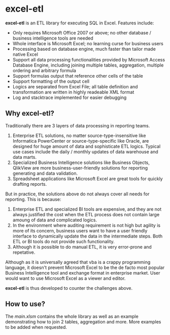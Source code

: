 excel-etl
=========

**excel-etl** is an ETL library for executing SQL in Excel. Features include:

* Only requires Microsoft Office 2007 or above; no other database / business intelligence tools are needed
* Whole interface is Microsoft Excel; no learning curse for business users
* Processing based on database engine, much faster than tailor made native Excel 
* Support all data processing functionalities provided by Microsoft Access Database Engine, including joining multiple tables, aggregation, multiple ordering and arbitrary formula
* Support formulas output that reference other cells of the table
* Support formatting of the output cell
* Logics are separated from Excel File; all table definition and transformation are written in highly readeable XML format
* Log and stacktrace implemented for easier debugging

Why excel-etl?
---------

Traditionally there are 3 layers of data processing in reporting teams.

1. Enterprise ETL solutions, no matter source-type-insensitive like Informatica PowerCenter or source-type-specific like Oracle, are designed for huge amount of data and sophisticate ETL logics. Typical use cases include the daily / monthly updates of data warehouse and data marts.
2. Specialized Business Intelligence solutions like Business Objects, QlikView are more business-user-friendly solutions for reporting generating and data validation.
3. Spreadsheet applications like Microsoft Excel are great tools for quickly drafting reports.

But in practice, the solutions above do not always cover all needs for reporting. This is because:

1. Enterprise ETL and specialized BI tools are expensive, and they are not always justified the cost when the ETL process does not contain large amoung of data and complicated logics.
2. In the environment where auditing requirement is not high but agility is more of its concern, business users want to have a user friendly interface to dynamically update the data in the intermediate steps. Both ETL or BI tools do not provide such functionality.
3. Although it is possible to do manual ETL, it is very error-prone and repetative.


Although as it is universally agreed that vba is a crappy programming language, it doesn't prevent Microsoft Excel to be the de facto most popular Business Intelligence tool and exchange format in enterprise market. User would want to use Microsoft Excel as a viewer and editor.

**excel-etl** is thus developed to counter the challenges above.

How to use?
--------
The *main.xlsm* contains the whole library as well as an example demonstrating how to join 2 tables, aggregation and more. More examples to be added when requested.
